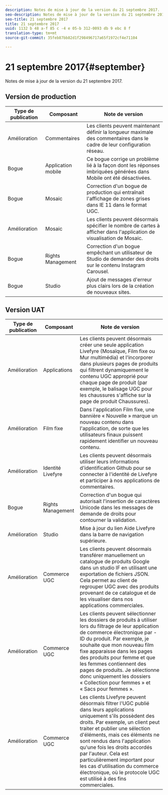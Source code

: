 ```yaml
---
description: Notes de mise à jour de la version du 21 septembre 2017.
seo-description: Notes de mise à jour de la version du 21 septembre 2017.
seo-title: 21 septembre 2017
title: 21 septembre 2017
uuid: 1132 b 48 a-f 85 c -4 e 05-b 312-0093 db 9 ebc 8 f
translation-type: tm+mt
source-git-commit: 35feb87bb82d1f298496717a65f1972cf4e71104

---
```



# 21 septembre 2017{#september}

Notes de mise à jour de la version du 21 septembre 2017.

## Version de production

| **Type de publication** | **Composant** | **Note de version** |
|---|---|---|
| Amélioration | Commentaires | Les clients peuvent maintenant définir la longueur maximale des commentaires dans le cadre de leur configuration réseau. |
| Bogue | Application mobile | Ce bogue corrige un problème lié à la façon dont les réponses imbriquées générées dans Mobile ont été désactivées. |
| Bogue | Mosaic | Correction d&#39;un bogue de production qui entraînait l&#39;affichage de zones grises dans IE 11 dans le format UGC. |
| Amélioration | Mosaic | Les clients peuvent désormais spécifier le nombre de cartes à afficher dans l&#39;application de visualisation de Mosaic. |
| Bogue | Rights Management | Correction d&#39;un bogue empêchant un utilisateur de Studio de demander des droits sur le contenu Instagram Carousel. |
| Bogue | Studio | Ajout de messages d&#39;erreur plus clairs lors de la création de nouveaux sites. |

## Version UAT

| **Type de publication** | **Composant** | **Note de version** |
|---|---|---|
| Amélioration | Applications | Les clients peuvent désormais créer une seule application Livefyre (Mosaïque, Film fixe ou Mur multimédia) et l&#39;incorporer dans plusieurs pages de produits qui filtrent dynamiquement le contenu UGC approprié pour chaque page de produit (par exemple, le balisage UGC pour les chaussures s&#39;affiche sur la page de produit Chaussures). |
| Amélioration | Film fixe | Dans l&#39;application Film fixe, une bannière « Nouvelle » marque un nouveau contenu dans l&#39;application, de sorte que les utilisateurs finaux puissent rapidement identifier un nouveau contenu. |
| Amélioration | Identité Livefyre | Les clients peuvent désormais utiliser leurs informations d&#39;identification Github pour se connecter à l&#39;identité de Livefyre et participer à nos applications de commentaires. |
| Bogue | Rights Management | Correction d&#39;un bogue qui autorisait l&#39;insertion de caractères Unicode dans les messages de demande de droits pour contourner la validation. |
| Amélioration | Studio | Mise à jour du lien Aide Livefyre dans la barre de navigation supérieure. |
| Amélioration | Commerce UGC | Les clients peuvent désormais transférer manuellement un catalogue de produits Google dans un studio IF en utilisant une exportation de fichiers JSON. Cela permet au client de regrouper UGC avec des produits provenant de ce catalogue et de les visualiser dans nos applications commerciales. |
| Amélioration | Commerce UGC | Les clients peuvent sélectionner les dossiers de produits à utiliser lors du filtrage de leur application de commerce électronique par - ID du produit. Par exemple, je souhaite que mon nouveau film fixe apparaisse dans les pages des produits pour femme et que les femmes contiennent des pages de produits. Je sélectionne donc uniquement les dossiers « Collection pour femmes » et « Sacs pour femmes ». |
| Amélioration | Commerce UGC | Les clients Livefyre peuvent désormais filtrer l&#39;UGC publié dans leurs applications uniquement s&#39;ils possèdent des droits. Par exemple, un client peut traiter et publier une sélection d&#39;éléments, mais ces éléments ne sont rendus dans l&#39;application qu&#39;une fois les droits accordés par l&#39;auteur. Cela est particulièrement important pour les cas d&#39;utilisation du commerce électronique, où le protocole UGC est utilisé à des fins commerciales. |

